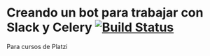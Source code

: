 # Creando un bot para trabajar con Slack y Celery [![Build Status](https://travis-ci.com/JJ/slack-bot-platzi.svg?branch=master)](https://travis-ci.com/JJ/slack-bot-platzi)

Para cursos de Platzi

